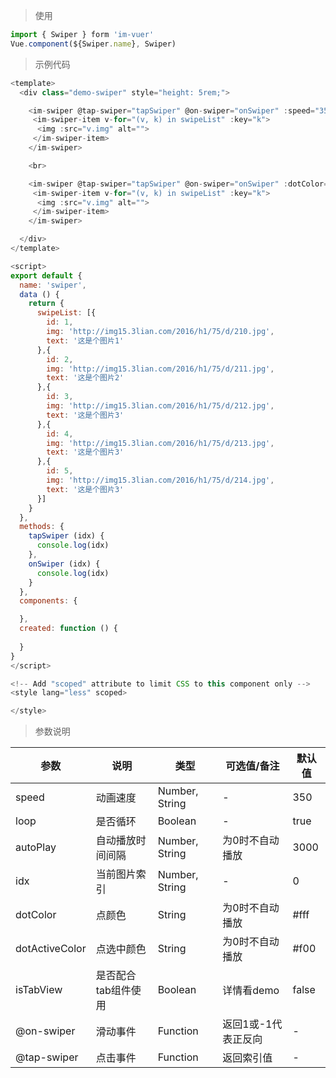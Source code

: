
> 使用
```js
import { Swiper } form 'im-vuer'
Vue.component(${Swiper.name}, Swiper)
```

> 示例代码
```js
<template>
  <div class="demo-swiper" style="height: 5rem;">

    <im-swiper @tap-swiper="tapSwiper" @on-swiper="onSwiper" :speed="350" :loop="false" :autoPlay="0" :idx="2">
     <im-swiper-item v-for="(v, k) in swipeList" :key="k">
      <img :src="v.img" alt="">
     </im-swiper-item>
    </im-swiper>

    <br>

    <im-swiper @tap-swiper="tapSwiper" @on-swiper="onSwiper" :dotColor="'#FFF'" :dotActiveColor="'#00bfff'">
     <im-swiper-item v-for="(v, k) in swipeList" :key="k">
      <img :src="v.img" alt="">
     </im-swiper-item>
    </im-swiper>

  </div>
</template>

<script>
export default {
  name: 'swiper',
  data () {
    return {
      swipeList: [{
        id: 1,
        img: 'http://img15.3lian.com/2016/h1/75/d/210.jpg',
        text: '这是个图片1'
      },{
        id: 2,
        img: 'http://img15.3lian.com/2016/h1/75/d/211.jpg',
        text: '这是个图片2'
      },{
        id: 3,
        img: 'http://img15.3lian.com/2016/h1/75/d/212.jpg',
        text: '这是个图片3'
      },{
        id: 4,
        img: 'http://img15.3lian.com/2016/h1/75/d/213.jpg',
        text: '这是个图片3'
      },{
        id: 5,
        img: 'http://img15.3lian.com/2016/h1/75/d/214.jpg',
        text: '这是个图片3'
      }]
    }
  },
  methods: {
    tapSwiper (idx) {
      console.log(idx)
    },
    onSwiper (idx) {
      console.log(idx)
    }
  },
  components: {

  },
  created: function () {
    
  }
}
</script>

<!-- Add "scoped" attribute to limit CSS to this component only -->
<style lang="less" scoped>

</style>

```
> 参数说明

  <div>
   <table>
    <thead>
     <tr>
      <th>参数</th> 
      <th>说明</th> 
      <th>类型</th> 
      <th>可选值/备注</th> 
      <th>默认值</th>
     </tr>
    </thead> 
    <tbody>
    <tr>
      <td>speed</td> 
      <td>动画速度</td> 
      <td>Number, String</td> 
      <td>-</td> 
      <td>350</td>
    </tr>
    <tr>
      <td>loop</td> 
      <td>是否循环</td> 
      <td>Boolean</td> 
      <td>-</td> 
      <td>true</td>
    </tr>
    <tr>
      <td>autoPlay</td> 
      <td>自动播放时间间隔</td> 
      <td>Number, String</td> 
      <td>为0时不自动播放</td> 
      <td>3000</td>
    </tr>
    <tr>
      <td>idx</td> 
      <td>当前图片索引</td> 
      <td>Number, String</td> 
      <td>-</td> 
      <td>0</td>
    </tr>
    <tr>
      <td>dotColor</td> 
      <td>点颜色</td> 
      <td>String</td> 
      <td>为0时不自动播放</td> 
      <td>#fff</td>
    </tr>
    <tr>
      <td>dotActiveColor</td> 
      <td>点选中颜色</td> 
      <td>String</td> 
      <td>为0时不自动播放</td> 
      <td>#f00</td>
    </tr>
    <tr>
      <td>isTabView</td> 
      <td>是否配合tab组件使用</td> 
      <td>Boolean</td> 
      <td>详情看demo</td> 
      <td>false</td>
    </tr>
    <tr>
      <td>@on-swiper</td> 
      <td>滑动事件</td> 
      <td>Function</td> 
      <td>返回1或-1代表正反向</td> 
      <td>-</td>
    </tr>
    <tr>
      <td>@tap-swiper</td> 
      <td>点击事件</td> 
      <td>Function</td> 
      <td>返回索引值</td> 
      <td>-</td>
    </tr>
    </tbody>
   </table>
  </div>
  